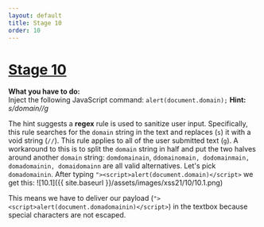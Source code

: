 ```yaml
---
layout: default
title: Stage 10
order: 10
---
```


# [Stage 10](https://xss-quiz.int21h.jp/stage00010.php)

**What you have to do:**  
Inject the following JavaScript command: `alert(document.domain);`
**Hint:** *s/domain//g*

The hint suggests a **regex** rule is used to sanitize user input. Specifically, this rule searches for the `domain` string in the text and replaces (`s`) it with a void string (`//`). This rule applies to all of the user submitted text (`g`).
A workaround to this is to split the `domain` string in half and put the two halves around another `domain` string: `domdomainain`, `ddomainomain, dodomainmain, domadomainin, domaidomainn` are all valid alternatives. Let's pick `domadomainin`.
After typing `"><script>alert(document.domain)</script>` we get this:
![10.1]({{ site.baseurl }}/assets/images/xss21/10/10.1.png)

This means we have to deliver our payload (`"><script>alert(document.domadomainin)</script>`) in the textbox because special characters are not escaped.